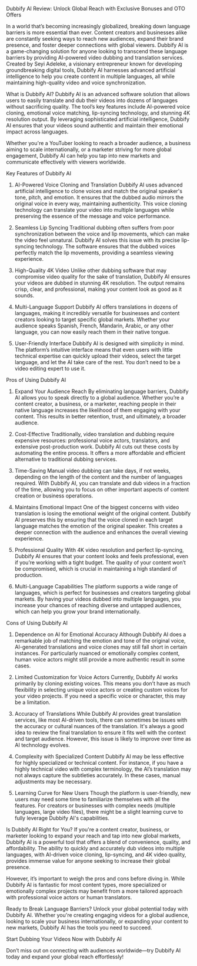 Dubbify AI Review: Unlock Global Reach with Exclusive Bonuses and OTO Offers

In a world that’s becoming increasingly globalized, breaking down language barriers is more essential than ever. Content creators and businesses alike are constantly seeking ways to reach new audiences, expand their brand presence, and foster deeper connections with global viewers. Dubbify AI is a game-changing solution for anyone looking to transcend these language barriers by providing AI-powered video dubbing and translation services. Created by Seyi Adeleke, a visionary entrepreneur known for developing groundbreaking digital tools, Dubbify AI harnesses advanced artificial intelligence to help you create content in multiple languages, all while maintaining high-quality video and voice synchronization.

What is Dubbify AI?
Dubbify AI is an advanced software solution that allows users to easily translate and dub their videos into dozens of languages without sacrificing quality. The tool’s key features include AI-powered voice cloning, emotional voice matching, lip-syncing technology, and stunning 4K resolution output. By leveraging sophisticated artificial intelligence, Dubbify AI ensures that your videos sound authentic and maintain their emotional impact across languages.

Whether you're a YouTuber looking to reach a broader audience, a business aiming to scale internationally, or a marketer striving for more global engagement, Dubbify AI can help you tap into new markets and communicate effectively with viewers worldwide.

Key Features of Dubbify AI
1. AI-Powered Voice Cloning and Translation
Dubbify AI uses advanced artificial intelligence to clone voices and match the original speaker's tone, pitch, and emotion. It ensures that the dubbed audio mirrors the original voice in every way, maintaining authenticity. This voice cloning technology can translate your video into multiple languages while preserving the essence of the message and voice performance.

2. Seamless Lip Syncing
Traditional dubbing often suffers from poor synchronization between the voice and lip movements, which can make the video feel unnatural. Dubbify AI solves this issue with its precise lip-syncing technology. The software ensures that the dubbed voices perfectly match the lip movements, providing a seamless viewing experience.

3. High-Quality 4K Video
Unlike other dubbing software that may compromise video quality for the sake of translation, Dubbify AI ensures your videos are dubbed in stunning 4K resolution. The output remains crisp, clear, and professional, making your content look as good as it sounds.

4. Multi-Language Support
Dubbify AI offers translations in dozens of languages, making it incredibly versatile for businesses and content creators looking to target specific global markets. Whether your audience speaks Spanish, French, Mandarin, Arabic, or any other language, you can now easily reach them in their native tongue.

5. User-Friendly Interface
Dubbify AI is designed with simplicity in mind. The platform’s intuitive interface means that even users with little technical expertise can quickly upload their videos, select the target language, and let the AI take care of the rest. You don’t need to be a video editing expert to use it.

Pros of Using Dubbify AI
1. Expand Your Audience Reach
By eliminating language barriers, Dubbify AI allows you to speak directly to a global audience. Whether you’re a content creator, a business, or a marketer, reaching people in their native language increases the likelihood of them engaging with your content. This results in better retention, trust, and ultimately, a broader audience.

2. Cost-Effective
Traditionally, video translation and dubbing require expensive resources: professional voice actors, translators, and extensive post-production work. Dubbify AI cuts out these costs by automating the entire process. It offers a more affordable and efficient alternative to traditional dubbing services.

3. Time-Saving
Manual video dubbing can take days, if not weeks, depending on the length of the content and the number of languages required. With Dubbify AI, you can translate and dub videos in a fraction of the time, allowing you to focus on other important aspects of content creation or business operations.

4. Maintains Emotional Impact
One of the biggest concerns with video translation is losing the emotional weight of the original content. Dubbify AI preserves this by ensuring that the voice cloned in each target language matches the emotion of the original speaker. This creates a deeper connection with the audience and enhances the overall viewing experience.

5. Professional Quality
With 4K video resolution and perfect lip-syncing, Dubbify AI ensures that your content looks and feels professional, even if you’re working with a tight budget. The quality of your content won’t be compromised, which is crucial in maintaining a high standard of production.

6. Multi-Language Capabilities
The platform supports a wide range of languages, which is perfect for businesses and creators targeting global markets. By having your videos dubbed into multiple languages, you increase your chances of reaching diverse and untapped audiences, which can help you grow your brand internationally.

Cons of Using Dubbify AI
1. Dependence on AI for Emotional Accuracy
Although Dubbify AI does a remarkable job of matching the emotion and tone of the original voice, AI-generated translations and voice clones may still fall short in certain instances. For particularly nuanced or emotionally complex content, human voice actors might still provide a more authentic result in some cases.

2. Limited Customization for Voice Actors
Currently, Dubbify AI works primarily by cloning existing voices. This means you don’t have as much flexibility in selecting unique voice actors or creating custom voices for your video projects. If you need a specific voice or character, this may be a limitation.

3. Accuracy of Translations
While Dubbify AI provides great translation services, like most AI-driven tools, there can sometimes be issues with the accuracy or cultural nuances of the translation. It's always a good idea to review the final translation to ensure it fits well with the context and target audience. However, this issue is likely to improve over time as AI technology evolves.

4. Complexity with Specialized Content
Dubbify AI may be less effective for highly specialized or technical content. For instance, if you have a highly technical video with complex terminology, the AI’s translation may not always capture the subtleties accurately. In these cases, manual adjustments may be necessary.

5. Learning Curve for New Users
Though the platform is user-friendly, new users may need some time to familiarize themselves with all the features. For creators or businesses with complex needs (multiple languages, large video files), there might be a slight learning curve to fully leverage Dubbify AI's capabilities.

Is Dubbify AI Right for You?
If you're a content creator, business, or marketer looking to expand your reach and tap into new global markets, Dubbify AI is a powerful tool that offers a blend of convenience, quality, and affordability. The ability to quickly and accurately dub videos into multiple languages, with AI-driven voice cloning, lip-syncing, and 4K video quality, provides immense value for anyone seeking to increase their global presence.

However, it’s important to weigh the pros and cons before diving in. While Dubbify AI is fantastic for most content types, more specialized or emotionally complex projects may benefit from a more tailored approach with professional voice actors or human translators.

Ready to Break Language Barriers?
Unlock your global potential today with Dubbify AI. Whether you're creating engaging videos for a global audience, looking to scale your business internationally, or expanding your content to new markets, Dubbify AI has the tools you need to succeed.

Start Dubbing Your Videos Now with Dubbify AI

Don’t miss out on connecting with audiences worldwide—try Dubbify AI today and expand your global reach effortlessly!
